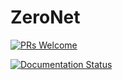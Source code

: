 # ZeroNet

[![PRs Welcome](https://img.shields.io/badge/PRs-welcome-brightgreen.svg?style=flat-square)](http://makeapullrequest.com)

[![Documentation Status](https://readthedocs.org/projects/zeronet-docs/badge/?version=docs)](http://zeronet-docs.readthedocs.io/?badge=docs)


